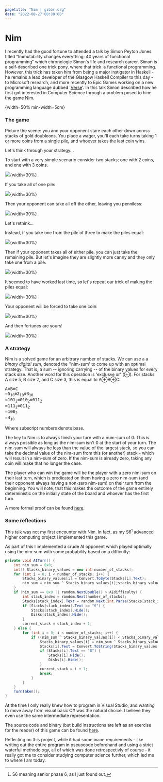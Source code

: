 ```yaml
---
pagetitle: "Nim | gibbr.org"
date: "2022-08-27 00:00:00"
---
```

# Nim
I recently had the good fortune to attended a talk by Simon Peyton Jones titled "Immutability changes everything: 40 years of functional programming" which chronologic Simon's life and research career.
Simon is a self-described one trick pony, where that trick is functional programming.
However, this trick has taken him from being a major instigator in Haskell - he remains a lead developer of the Glasgow Haskell Compiler to this day - to Microsoft research, and more recently to Epic Games working on a new programming language dubbed '[Verse](https://discourse.haskell.org/t/an-epic-future-for-spj/3573)'.
In this talk Simon described how he first got interested in Computer Science through a problem posed to him: the game Nim.

![[^0]](dalle2.png){width=50% min-width=5cm}

[^0]: Generated by [DALL.E 2](https://openai.com/dall-e-2/).

### The game
Picture the scene: you and your opponent stare each other down across stacks of gold doubloons.
You place a wager, you'll each take turns taking 1 or more coins from a single pile, and whoever takes the last coin wins.

Let's think through your strategy...

To start with a very simple scenario consider two stacks; one with 2 coins, and one with 3 coins.

![](nim1.svg){width=30%}

If you take all of one pile:

![](nim2.svg){width=30%}

Then your opponent can take all off the other, leaving you penniless:

![](nim3.svg){width=30%}

Let's rethink...

Instead, if you take one from the pile of three to make the piles equal:

![](nim4.svg){width=30%}

Then if your opponent takes all of either pile, you can just take the remaining pile.
But let's imagine they are slightly more canny and they only take one from a pile:

![](nim5.svg){width=30%}

It seemed to have worked last time, so let's repeat our trick of making the piles equal:

![](nim6.svg){width=30%}

Your opponent will be forced to take one coin:

![](nim7.svg){width=30%}

And then fortunes are yours!

![](nim8.svg){width=30%}

### A strategy

Nim is a solved game for an arbitrary number of stacks.
We can use a a _binary digital sum_, denoted the ''nim-sum' to come up with an optimal strategy.
That is, a sum -- ignoring carrying -- of the binary values for every stack size.
Another word for this operation is 'exclusve or' (⊕).
For stacks A size 5, B size 2, and C size 3, this is equal to A⊕B⊕C:

<pre>
A⊕B⊕C
=5<sub>10</sub>⊕2<sub>10</sub>⊕3<sub>10</sub>
=101<sub>2</sub>⊕010<sub>2</sub>⊕011<sub>2</sub>
=111<sub>2</sub>⊕011<sub>2</sub>
=100<sub>2</sub>
=4<sub>10</sub>
</pre>

Where subscript numbers denote base.

The key to Nim is to always finish your turn with a num-sum of 0.
This is always possible as long as the nim-sum isn't 0 at the start of your turn.
The nim-sum will always be less than the value of the largest stack, so you can take the decimal value of the nim-sum from this (or another) stack - which will result in a nim-sum of zero.
If the nim-sum is already zero, taking any coin will make that no longer the case.

The player who can win the game will be the player with a zero nim-sum on their last turn, which is predicated on them having a zero nim-sum (and their opponent always having a non-zero nim-sum) on their turn from the beginning.
You will note, that this makes the outcome of the game entirely deterministic on the initially state of the board and whoever has the first turn.

A more formal proof can be found [here](https://en.wikipedia.org/wiki/Nim#Proof_of_the_winning_formula).

### Some reflections
This talk was not my first encounter with Nim.
In fact, as my S6[^1] advanced higher computing project I implemented this game.

[^1]: S6 meaning senior phase 6, as I just found out.

As part of this I implemented a crude AI opponent which played optimally using the nim-sum with some probability based on a difficulty:
```C#
private void AITurn() {
    int nim_sum = 0x0;
    int[] Stacks_binary_values = new int[number_of_stacks];
    for (int i = 0; i < number_of_stacks; i++) {
        Stacks_binary_values[i] = Convert.ToByte(Stacks[i].Text);
        nim_sum = nim_sum ^ Stacks_binary_values[i];stacks binary values
    }
    if (nim_sum == 0x0 || random.NextDouble() > AIdifficulty) {
        int stack_index = random.Next(number_of_stacks);
        Stacks[stack_index].Text = random.Next(int.Parse(Stacks[stack_index].Text)-1).ToString();
        if (Stacks[stack_index].Text == "0") {
            Stacks[stack_index].Hide();
            Disks[stack_index].Hide();
        }
        current_stack = stack_index + 1;
    } else {
        for (int i = 0; i < number_of_stacks; i++) {
            if ((nim_sum ^ Stacks_binary_values[i]) < Stacks_binary_values[i]) {
                Stacks_binary_values[i] = nim_sum ^ Stacks_binary_values[i];
                Stacks[i].Text = Convert.ToString(Stacks_binary_values[i]);
                if (Stacks[i].Text == "0") {
                    Stacks[i].Hide();
                    Disks[i].Hide();
                }
                current_stack = i + 1;
                break;
            }
        }
    }
    TurnTaken();
}
```

At the time I only really knew how to program in Visual Studio, and wanting to move away from visual basic C# was the natural choice.
I believe they even use the same intermediate representation.

The source code and binary (but build instructions are left as an exercise for the reader) of this game can be found [here](https://github.com/RyanGibb/nim).

Reflecting on this project, while it had some inane requirements - like writing out the entire program in pseuocode beforehand and using a strict waterful methodology, all of which was done retrospectivly of course - it really got me to consider studying computer science further, which led me to where I am today.

